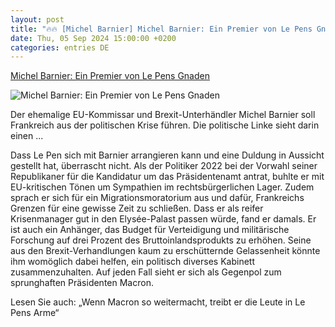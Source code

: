 ```yaml
---
layout: post
title: "🔥🔥 [Michel Barnier] Michel Barnier: Ein Premier von Le Pens Gnaden"
date: Thu, 05 Sep 2024 15:00:00 +0200
categories: entries DE
---
```

[Michel Barnier: Ein Premier von Le Pens Gnaden](https://www.wiwo.de/politik/europa/frankreichs-neuer-premierminister-ein-premier-von-le-pens-gnaden/29979388.html)

![Michel Barnier: Ein Premier von Le Pens Gnaden](https://www.wiwo.de/images/frueherer-eu-kommissar-barnier-zum-premier-ernannt/29979414/2-format11240.jpg)

Der ehemalige EU-Kommissar und Brexit-Unterhändler Michel Barnier soll Frankreich aus der politischen Krise führen. Die politische Linke sieht darin einen ...

Dass Le Pen sich mit Barnier arrangieren kann und eine Duldung in Aussicht gestellt hat, überrascht nicht. Als der Politiker 2022 bei der Vorwahl seiner Republikaner für die Kandidatur um das Präsidentenamt antrat, buhlte er mit EU-kritischen Tönen um Sympathien im rechtsbürgerlichen Lager. Zudem sprach er sich für ein Migrationsmoratorium aus und dafür, Frankreichs Grenzen für eine gewisse Zeit zu schließen. Dass er als reifer Krisenmanager gut in den Elysée-Palast passen würde, fand er damals. Er ist auch ein Anhänger, das Budget für Verteidigung und militärische Forschung auf drei Prozent des Bruttoinlandsprodukts zu erhöhen. Seine aus den Brexit-Verhandlungen kaum zu erschütternde Gelassenheit könnte ihm womöglich dabei helfen, ein politisch diverses Kabinett zusammenzuhalten. Auf jeden Fall sieht er sich als Gegenpol zum sprunghaften Präsidenten Macron.



Lesen Sie auch: „Wenn Macron so weitermacht, treibt er die Leute in Le Pens Arme“

